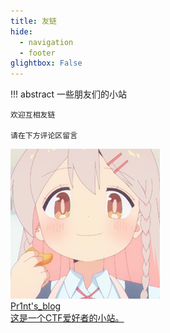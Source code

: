 ```yaml
---
title: 友链
hide:
  - navigation
  - footer
glightbox: False
---
```

!!! abstract
    一些朋友们的小站

    欢迎互相友链

    请在下方评论区留言


<div class="flink-list">

<div class="flink-list-item">
    <a href="https://w0r1d-pr1nt.github.io/" title="Pr1nt's_blog" target="_blank">
        <div class="flink-item-icon">
            <img src="../assets/onimai.png" alt="onimai">
        </div>
        <div class="flink-item-name heti-skip">Pr1nt's_blog</div>
        <div class="flink-item-desc">这是一个CTF爱好者的小站。</div>
    </a>
</div>


